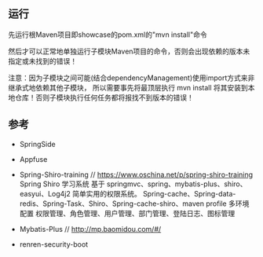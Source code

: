 运行
-----
先运行根Maven项目即showcase的pom.xml的"mvn install"命令

然后才可以正常地单独运行子模块Maven项目的命令，否则会出现依赖的版本未指定或未找到的错误！

注意：因为子模块之间可能(结合dependencyManagement)使用import方式来非继承式地依赖其他子模块，
    所以需要事先将最顶层执行 mvn install 将其安装到本地仓库！否则子模块执行任何任务都将报找不到版本的错误！



参考
------
* SpringSide
* Appfuse
* Spring-Shiro-training     // https://www.oschina.net/p/spring-shiro-training
Spring Shiro 学习系统
基于 springmvc、spring、mybatis-plus、shiro、easyui、Log4j2 简单实用的权限系统。
Spring-cache、Spring-data-redis、Spring-Task、Shiro、Spring-cache-shiro、maven profile 多环境配置
权限管理、角色管理、用户管理、部门管理、登陆日志、图标管理
* Mybatis-Plus  // http://mp.baomidou.com/#/

* renren-security-boot

